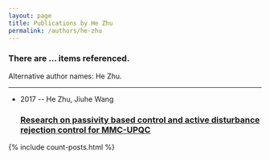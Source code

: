 ```yaml
---
layout: page
title: Publications by He Zhu
permalink: /authors/he-zhu
---
```


<h3 id="number-posts">There are ... items referenced.</h3>
<p id='info-authors'>Alternative author names: He Zhu.</p>
<hr />
<ul class="post-list">
<li><span class='post-meta'>2017 -- He Zhu, Jiuhe Wang</span><h3><a class='post-link' href="{{ site.baseurl }}/research-on-passivity-based-control-and-active-disturbance-rejection-control-for-mmc-upqc">Research on passivity based control and active disturbance rejection control for MMC-UPQC</a></h3></li>

</ul>
{% include count-posts.html %}
